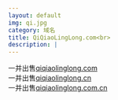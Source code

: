 ```yaml
---
layout: default
img: qi.jpg
category: 域名
title: QiQiaoLingLong.com<br>
description: |
---
```

  一并出售[qiqiaolinglong.com](https://www.1106.org)<br>一并出售[qiqiaolinglong.cn](https://www.1106.org)<br>一并出售[qiqiaolinglong.com.cn](https://www.1106.org)
